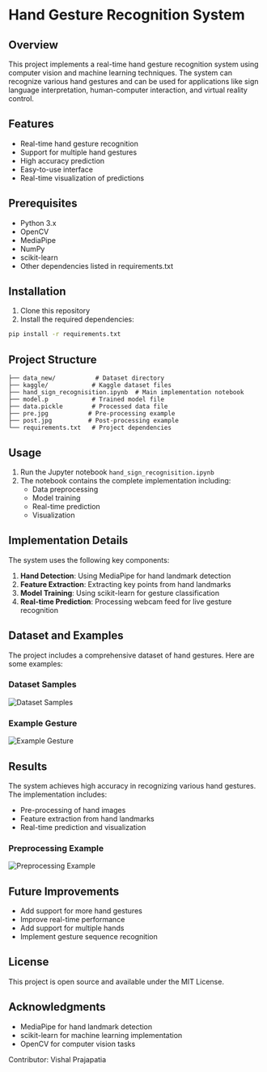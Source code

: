 # Hand Gesture Recognition System

## Overview
This project implements a real-time hand gesture recognition system using computer vision and machine learning techniques. The system can recognize various hand gestures and can be used for applications like sign language interpretation, human-computer interaction, and virtual reality control.

## Features
- Real-time hand gesture recognition
- Support for multiple hand gestures
- High accuracy prediction
- Easy-to-use interface
- Real-time visualization of predictions

## Prerequisites
- Python 3.x
- OpenCV
- MediaPipe
- NumPy
- scikit-learn
- Other dependencies listed in requirements.txt

## Installation
1. Clone this repository
2. Install the required dependencies:
```bash
pip install -r requirements.txt
```

## Project Structure
```
├── data_new/           # Dataset directory
├── kaggle/            # Kaggle dataset files
├── hand_sign_recognisition.ipynb  # Main implementation notebook
├── model.p            # Trained model file
├── data.pickle        # Processed data file
├── pre.jpg           # Pre-processing example
├── post.jpg          # Post-processing example
└── requirements.txt   # Project dependencies
```

## Usage
1. Run the Jupyter notebook `hand_sign_recognisition.ipynb`
2. The notebook contains the complete implementation including:
   - Data preprocessing
   - Model training
   - Real-time prediction
   - Visualization

## Implementation Details
The system uses the following key components:
1. **Hand Detection**: Using MediaPipe for hand landmark detection
2. **Feature Extraction**: Extracting key points from hand landmarks
3. **Model Training**: Using scikit-learn for gesture classification
4. **Real-time Prediction**: Processing webcam feed for live gesture recognition

## Dataset and Examples
The project includes a comprehensive dataset of hand gestures. Here are some examples:

### Dataset Samples
![Dataset Samples](dataset_samples.png)

### Example Gesture
![Example Gesture](1.png)

## Results
The system achieves high accuracy in recognizing various hand gestures. The implementation includes:
- Pre-processing of hand images
- Feature extraction from hand landmarks
- Real-time prediction and visualization

### Preprocessing Example
![Preprocessing Example](2.png)

## Future Improvements
- Add support for more hand gestures
- Improve real-time performance
- Add support for multiple hands
- Implement gesture sequence recognition

## License
This project is open source and available under the MIT License.

## Acknowledgments
- MediaPipe for hand landmark detection
- scikit-learn for machine learning implementation
- OpenCV for computer vision tasks 


Contributor: Vishal Prajapatia